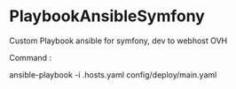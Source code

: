 # PlaybookAnsibleSymfony
Custom Playbook ansible for symfony, dev to webhost OVH


Command : 

  ansible-playbook -i .hosts.yaml config/deploy/main.yaml


